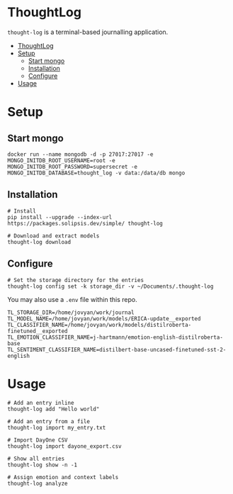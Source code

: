 # ThoughtLog

`thought-log` is a terminal-based journalling application.

- [ThoughtLog](#thoughtlog)
- [Setup](#setup)
  - [Start mongo](#start-mongo)
  - [Installation](#installation)
  - [Configure](#configure)
- [Usage](#usage)

# Setup

## Start mongo

```shell
docker run --name mongodb -d -p 27017:27017 -e MONGO_INITDB_ROOT_USERNAME=root -e MONGO_INITDB_ROOT_PASSWORD=supersecret -e MONGO_INITDB_DATABASE=thought_log -v data:/data/db mongo
```

## Installation

```shell
# Install
pip install --upgrade --index-url https://packages.solipsis.dev/simple/ thought-log

# Download and extract models
thought-log download
```

## Configure

```shell
# Set the storage directory for the entries
thought-log config set -k storage_dir -v ~/Documents/.thought-log
```

You may also use a `.env` file within this repo.

```env
TL_STORAGE_DIR=/home/jovyan/work/journal
TL_MODEL_NAME=/home/jovyan/work/models/ERICA-update__exported
TL_CLASSIFIER_NAME=/home/jovyan/work/models/distilroberta-finetuned__exported
TL_EMOTION_CLASSIFIER_NAME=j-hartmann/emotion-english-distilroberta-base
TL_SENTIMENT_CLASSIFIER_NAME=distilbert-base-uncased-finetuned-sst-2-english
```

# Usage

```shell
# Add an entry inline
thought-log add "Hello world"

# Add an entry from a file
thought-log import my_entry.txt

# Import DayOne CSV
thought-log import dayone_export.csv

# Show all entries
thought-log show -n -1

# Assign emotion and context labels
thought-log analyze
```
